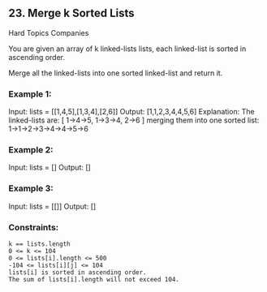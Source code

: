 ## 23. Merge k Sorted Lists
Hard
Topics
Companies

You are given an array of k linked-lists lists, each linked-list is sorted in ascending order.

Merge all the linked-lists into one sorted linked-list and return it.

 

### Example 1:

Input: lists = [[1,4,5],[1,3,4],[2,6]]
Output: [1,1,2,3,4,4,5,6]
Explanation: The linked-lists are:
[
  1->4->5,
  1->3->4,
  2->6
]
merging them into one sorted list:
1->1->2->3->4->4->5->6

### Example 2:

Input: lists = []
Output: []

### Example 3:

Input: lists = [[]]
Output: []

 

### Constraints:

    k == lists.length
    0 <= k <= 104
    0 <= lists[i].length <= 500
    -104 <= lists[i][j] <= 104
    lists[i] is sorted in ascending order.
    The sum of lists[i].length will not exceed 104.


